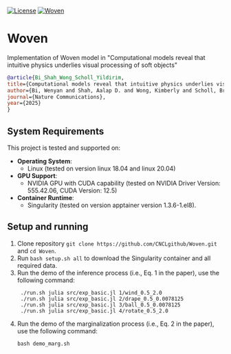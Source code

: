 [![License](https://img.shields.io/badge/license-MIT-green.svg)](https://opensource.org/licenses/MIT)
[![Woven](https://img.shields.io/badge/language-Julia-red.svg)]()

# Woven
Implementation of Woven model in "Computational models reveal that intuitive physics underlies visual processing of soft objects"

```bib
@article{Bi_Shah_Wong_Scholl_Yildirim,
title={Computational models reveal that intuitive physics underlies visual processing of soft objects},
author={Bi, Wenyan and Shah, Aalap D. and Wong, Kimberly and Scholl, Brian J. and Yildirim, Ilker},
journal={Nature Communications},
year={2025}
} 
```
## System Requirements
This project is tested and supported on:
- **Operating System**:
  - Linux (tested on version linux 18.04 and linux 20.04)
- **GPU Support**:
  - NVIDIA GPU with CUDA capability (tested on NVIDIA Driver Version: 555.42.06, CUDA Version: 12.5)
- **Container Runtime**:
  - Singularity (tested on version apptainer version 1.3.6-1.el8).

## Setup and running
1. Clone repository `git clone https://github.com/CNCLgithub/Woven.git` and `cd Woven`.
2. Run `bash setup.sh all` to download the Singularity container and all required data.
3. Run the demo of the inference process (i.e., Eq. 1 in the paper), use the following command:
    ```
     ./run.sh julia src/exp_basic.jl 1/wind_0.5_2.0
     ./run.sh julia src/exp_basic.jl 2/drape_0.5_0.0078125
     ./run.sh julia src/exp_basic.jl 3/ball_0.5_0.0078125
     ./run.sh julia src/exp_basic.jl 4/rotate_0.5_2.0
    ```
4. Run the demo of the marginalization process (i.e., Eq. 2 in the paper), use the following command:
    ```
    bash demo_marg.sh
    ```
